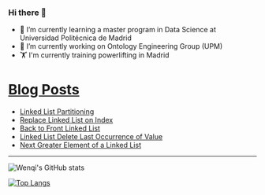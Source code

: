 ### Hi there 👋

- 🌱 I’m currently learning a master program in Data Science at Universidad Politécnica de Madrid
- 🔭 I’m currently working on Ontology Engineering Group (UPM) 
- 🏋️ I'm currently training powerlifting in Madrid

# [Blog Posts](https://www.dev.to/jiangwenqi)
<!-- BLOG-POST-LIST:START -->
- [Linked List Partitioning](https://dev.to/jiangwenqi/linked-list-partitioning-3k29)
- [Replace Linked List on Index](https://dev.to/jiangwenqi/replace-linked-list-on-index-4c3o)
- [Back to Front Linked List](https://dev.to/jiangwenqi/back-to-front-linked-list-1cbo)
- [Linked List Delete Last Occurrence of Value](https://dev.to/jiangwenqi/linked-list-delete-last-occurrence-of-value-5c2p)
- [Next Greater Element of a Linked List](https://dev.to/jiangwenqi/next-greater-element-of-a-linked-list-4pd4)
<!-- BLOG-POST-LIST:END -->


---

![Wenqi's GitHub stats](https://github-readme-stats.vercel.app/api?username=jiangwenqi&show_icons=true&count_private=true)

[![Top Langs](https://github-readme-stats.vercel.app/api/top-langs/?username=jiangwenqi&layout=compact)](https://github.com/jiangwenqi/github-readme-stats)
